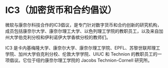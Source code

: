 # 

# IC3（加密货币和合约倡议）

微软与康奈尔科技合作的IC3倡议，是专门针对数字货币和合约创新的研究机构，成员包括康奈尔大学、康奈尔理工大学、以色列理工学院的教职员工，以及来自加州大学伯克利分校和伊利诺伊大学香槟分校的教师们。

IC3 是卡内基梅隆大学、康奈尔大学、康奈尔理工学院、EPFL、苏黎世联邦理工学院、加州大学伯克利分校、伦敦大学学院、UIUC 和 Technion 的教职员工的一项倡议。它位于纽约康奈尔理工学院的 Jacobs Technion-Cornell 研究所。

